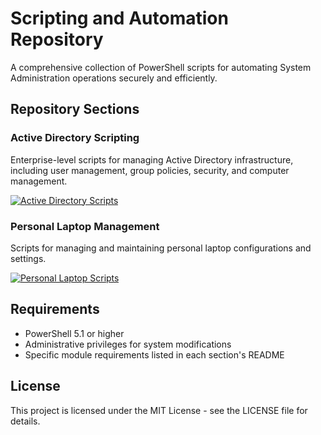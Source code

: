 # Scripting and Automation Repository

A comprehensive collection of PowerShell scripts for automating System Administration operations securely and efficiently.

## Repository Sections

### Active Directory Scripting
Enterprise-level scripts for managing Active Directory infrastructure, including user management, group policies, security, and computer management.

[![Active Directory Scripts](https://img.shields.io/badge/📁_Active_Directory_Scripts-4169E1?style=for-the-badge)](https://github.com/KendallTapani/Scripting-and-Automation/tree/main/Active-Directory-Scripting)

### Personal Laptop Management
Scripts for managing and maintaining personal laptop configurations and settings.

[![Personal Laptop Scripts](https://img.shields.io/badge/📁_Personal_Laptop_Scripts-40B982?style=for-the-badge)](https://github.com/KendallTapani/Scripting-and-Automation/tree/main/Personal%20Laptop)

## Requirements
- PowerShell 5.1 or higher
- Administrative privileges for system modifications
- Specific module requirements listed in each section's README

## License
This project is licensed under the MIT License - see the LICENSE file for details.

